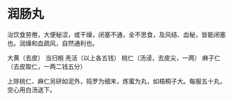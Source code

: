# 润肠丸



治饮食劳倦，大便秘涩，或干燥，闭塞不通，全不思食，及风结、血秘，皆能闭塞也。润燥和血疏风，自然通利也。

大黄（去皮） 当归梢 羌活（以上各五钱） 桃仁（汤浸，去皮尖，一两） 麻子仁（去皮取仁，一两二钱五分）

上除桃仁、麻仁另研如泥外，捣罗为细末，炼蜜为丸，如梧桐子大。每服五十丸，空心用白汤送下。